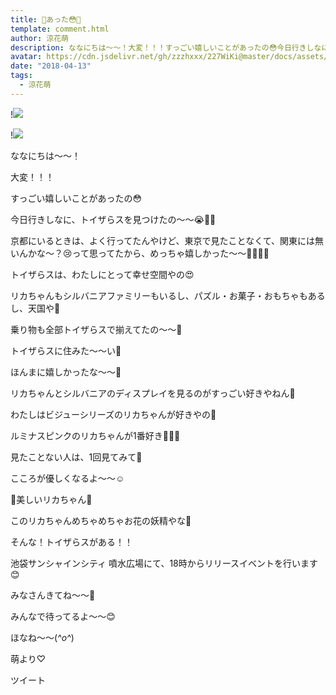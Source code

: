 ```yaml
---
title: 💓あった😳💓
template: comment.html
author: 涼花萌
description: ななにちは〜〜！大変！！！すっごい嬉しいことがあったの😳今日行きしなに、トイザらスを見つけたの〜〜😭💓💓京都にいるときは、よく...
avatar: https://cdn.jsdelivr.net/gh/zzzhxxx/227WiKi@master/docs/assets/photo/avatar/moe.jpg
date: "2018-04-13"
tags:
  - 涼花萌
---
```


!![](https://cdn.jsdelivr.net/gh/227WiKi/227WiKi-image@master/blog-image/moe-2018-04-13_1.jpg)

!![](https://cdn.jsdelivr.net/gh/227WiKi/227WiKi-image@master/blog-image/moe-2018-04-13_2.jpg)








ななにちは〜〜！







大変！！！





すっごい嬉しいことがあったの😳









今日行きしなに、トイザらスを見つけたの〜〜😭💓💓






京都にいるときは、よく行ってたんやけど、東京で見たことなくて、関東には無いんかな〜？😢って思ってたから、めっちゃ嬉しかった〜〜💓💓💓💓








トイザらスは、わたしにとって幸せ空間やの😍







リカちゃんもシルバニアファミリーもいるし、パズル・お菓子・おもちゃもあるし、天国や💫







乗り物も全部トイザらスで揃えてたの〜〜💓








トイザらスに住みた〜〜い🙈







ほんまに嬉しかったな〜〜🙈











リカちゃんとシルバニアのディスプレイを見るのがすっごい好きやねん💓








わたしはビジューシリーズのリカちゃんが好きやの💓







ルミナスピンクのリカちゃんが1番好き💓💓💓









見たことない人は、1回見てみて👀








こころが優しくなるよ〜〜☺️










🌸美しいリカちゃん🌸







このリカちゃんめちゃめちゃお花の妖精やな🌸





















そんな！トイザらスがある！！







池袋サンシャインシティ 噴水広場にて、18時からリリースイベントを行います😊









みなさんきてね〜〜💓







みんなで待ってるよ〜〜😊












ほなね〜〜(*^o^*)





萌より♡


ツイート



